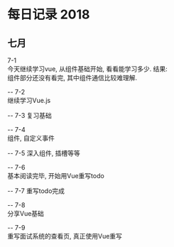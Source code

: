 每日记录 2018
===
七月
--
7-1  
今天继续学习vue, 从组件基础开始, 看看能学习多少.
结果:  
组件部分还没有看完, 其中组件通信比较难理解.

--
7-2  
继续学习Vue.js

--
7-3
复习基础

--
7-4  
组件, 自定义事件

--
7-5
深入组件, 插槽等等

--
7-6  
基本阅读完毕, 开始用Vue重写todo  

--
7-7
重写todo完成  

--
7-8  
分享Vue基础  

--
7-9  
重写面试系统的查看页, 真正使用Vue重写  

